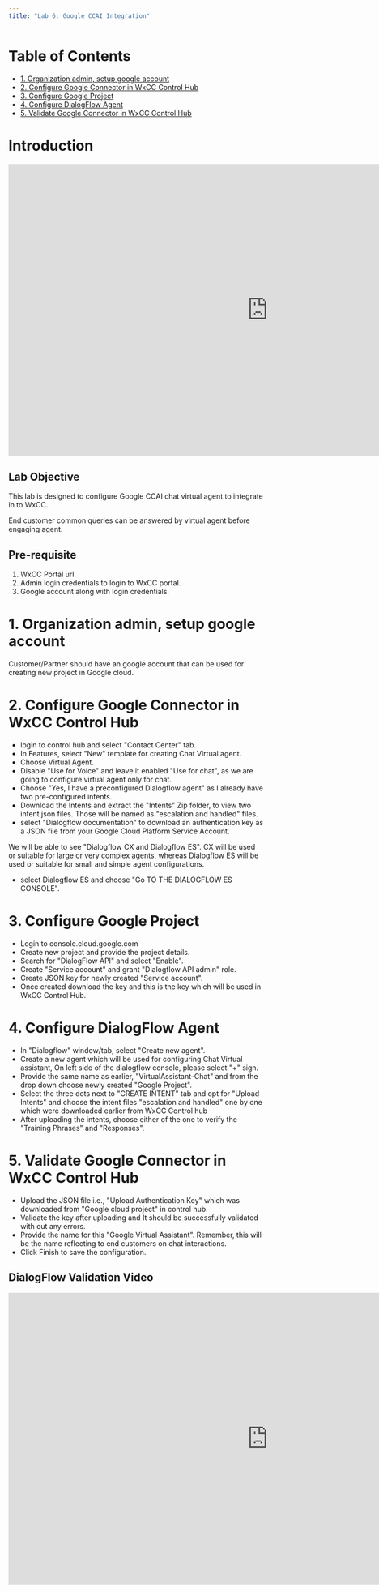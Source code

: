 ```yaml
---
title: "Lab 6: Google CCAI Integration"
---
```


# Table of Contents

- [1. Organization admin, setup google account](#1-organization-admin-setup-google-account)
- [2. Configure Google Connector in WxCC Control Hub](#2-configure-google-connector-in-wxcc-control-hub)
- [3. Configure Google Project](#3-configure-google-project)
- [4. Configure DialogFlow Agent](#4-configure-dialogflow-agent)
- [5. Validate Google Connector in WxCC Control Hub](#5-validate-google-connector-in-wxcc-control-hub)

# Introduction
<iframe width="1024" height="576" src="https://youtube.com/embed/yto3w8pDrKs?rel=0" title="Google CCAI Integration" frameborder="0" allow="accelerometer; autoplay; clipboard-write; encrypted-media; gyroscope; picture-in-picture" allowfullscreen></iframe>

## Lab Objective

This lab is designed to configure Google CCAI chat virtual agent to integrate in to WxCC.

End customer common queries can be answered by virtual agent before engaging agent.

## Pre-requisite

1. WxCC Portal url.
2. Admin login credentials to login to WxCC portal.
3. Google account along with login credentials.

# 1. Organization admin, setup google account

Customer/Partner should have an google account that can be used for creating new project in Google cloud.


# 2. Configure Google Connector in WxCC Control Hub

* login to control hub and select "Contact Center" tab.
* In Features, select "New" template for creating Chat Virtual agent.
* Choose Virtual Agent.
* Disable "Use for Voice" and leave it enabled "Use for chat", as we are going to configure virtual agent only for chat.
* Choose "Yes, I have a preconfigured Dialogflow agent" as I already have two pre-configured intents.
* Download the Intents and extract the "Intents" Zip folder, to view two intent json files. Those will be named as "escalation and handled" files.
* select "Dialogflow documentation" to download an authentication key as a JSON file from your Google Cloud Platform Service Account.

We will be able to see "Dialogflow CX and Dialogflow ES". CX will be used or suitable for large or very complex agents, whereas Dialogflow ES will be used or suitable for small and simple agent configurations.

* select Dialogflow ES and choose "Go TO THE DIALOGFLOW ES CONSOLE".


# 3. Configure Google Project

* Login to console.cloud.google.com
* Create new project and provide the project details.
* Search for "DialogFlow API" and select "Enable".
* Create "Service account" and grant "Dialogflow API admin" role.
* Create JSON key for newly created "Service account".
* Once created download the key and this is the key which will be used in WxCC Control Hub.


# 4. Configure DialogFlow Agent

* In "Dialogflow" window/tab, select "Create new agent". 
* Create a new agent which will be used for configuring Chat Virtual assistant, On left side of the dialogflow console, please select "+" sign.
* Provide the same name as earlier, "VirtualAssistant-Chat" and from the drop down choose newly created "Google Project".
* Select the three dots next to "CREATE INTENT" tab and opt for "Upload Intents" and choose the intent files "escalation and handled" one by one which were downloaded earlier from WxCC Control hub
* After uploading the intents, choose either of the one to verify the "Training Phrases" and "Responses".


# 5. Validate Google Connector in WxCC Control Hub

* Upload the JSON file i.e., "Upload Authentication Key" which was downloaded from "Google cloud project" in control hub.
* Validate the key after uploading and It should be successfully validated with out any errors.
* Provide the name for this "Google Virtual Assistant". Remember, this will be the name reflecting to end customers on chat interactions.
* Click Finish to save the configuration.

## DialogFlow Validation Video
<iframe width="1024" height="576" src="https://youtube.com/embed/SnxBo_gySIE?rel=0" title="DialogFlow Validation" frameborder="0" allow="accelerometer; autoplay; clipboard-write; encrypted-media; gyroscope; picture-in-picture" allowfullscreen></iframe>
